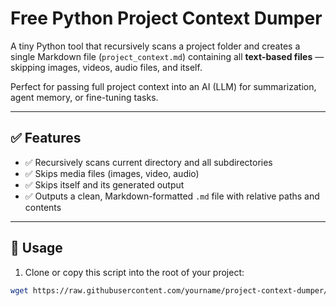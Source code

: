 # Free Python Project Context Dumper

A tiny Python tool that recursively scans a project folder and creates a single Markdown file (`project_context.md`) containing all **text-based files** — skipping images, videos, audio files, and itself.

Perfect for passing full project context into an AI (LLM) for summarization, agent memory, or fine-tuning tasks.

---

## ✅ Features

- ✅ Recursively scans current directory and all subdirectories
- ✅ Skips media files (images, video, audio)
- ✅ Skips itself and its generated output
- ✅ Outputs a clean, Markdown-formatted `.md` file with relative paths and contents

---

## 🚀 Usage

1. Clone or copy this script into the root of your project:

```bash
wget https://raw.githubusercontent.com/yourname/project-context-dumper/main/context_dumper.py
